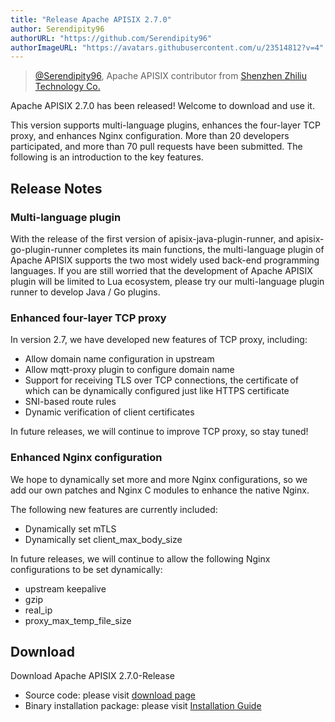 ```yaml
---
title: "Release Apache APISIX 2.7.0"
author: Serendipity96
authorURL: "https://github.com/Serendipity96"
authorImageURL: "https://avatars.githubusercontent.com/u/23514812?v=4"
---
```

> [@Serendipity96](https://github.com/Serendipity96), Apache APISIX contributor from [Shenzhen Zhiliu Technology Co.](https://www.apiseven.com/)
>
<!--truncate-->

Apache APISIX 2.7.0 has been released! Welcome to download and use it.

This version supports multi-language plugins, enhances the four-layer TCP proxy, and enhances Nginx configuration. More than 20 developers participated, and more than 70 pull requests have been submitted. The following is an introduction to the key features.

## Release Notes

### Multi-language plugin

With the release of the first version of apisix-java-plugin-runner, and apisix-go-plugin-runner completes its main functions, the multi-language plugin of Apache APISIX supports the two most widely used back-end programming languages. If you are still worried that the development of Apache APISIX plugin will be limited to Lua ecosystem, please try our multi-language plugin runner to develop Java / Go plugins.

### Enhanced four-layer TCP proxy

In version 2.7, we have developed new features of TCP proxy, including:

- Allow domain name configuration in upstream
- Allow mqtt-proxy plugin to configure domain name
- Support for receiving TLS over TCP connections, the certificate of which can be dynamically configured just like HTTPS certificate
- SNI-based route rules
- Dynamic verification of client certificates

In future releases, we will continue to improve TCP proxy, so stay tuned!

### Enhanced Nginx configuration

We hope to dynamically set more and more Nginx configurations, so we add our own patches and Nginx C modules to enhance the native Nginx.

The following new features are currently included:

- Dynamically set mTLS 
- Dynamically set client_max_body_size

In future releases, we will continue to allow the following Nginx configurations to be set dynamically:

- upstream keepalive
- gzip
- real_ip
- proxy_max_temp_file_size

## Download

Download Apache APISIX 2.7.0-Release

- Source code: please visit [download page](https://apisix.apache.org/downloads/)
- Binary installation package: please visit [Installation Guide](https://apisix.apache.org/zh/docs/apisix/how-to-build/)
